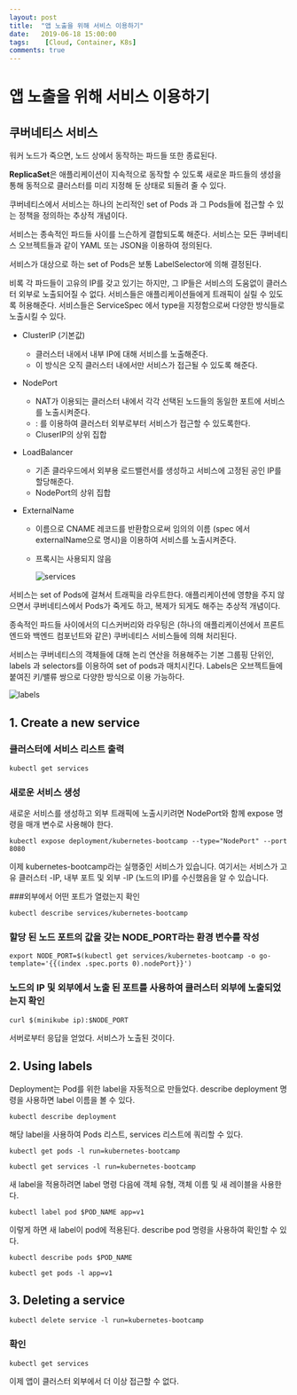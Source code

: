 ```yaml
---
layout: post
title:  "앱 노출을 위해 서비스 이용하기"
date:   2019-06-18 15:00:00
tags:    [Cloud, Container, K8s]
comments: true
---
```

# 앱 노출을 위해 서비스 이용하기



## 쿠버네티스 서비스

워커 노드가 죽으면, 노드 상에서 동작하는 파드들 또한 종료된다.

**ReplicaSet**은 애플리케이션이 지속적으로 동작할 수 있도록 새로운 파드들의 생성을 통해 동적으로 클러스터를 미리 지정해 둔 상태로 되돌려 줄 수 있다.

쿠버네티스에서 서비스는 하나의 논리적인 set of Pods 과 그 Pods들에 접근할 수 있는 정책을 정의하는 추상적 개념이다.

서비스는 종속적인 파드들 사이를 느슨하게 결합되도록 해준다.
서비스는 모든 쿠버네티스 오브젝트들과 같이 YAML 또는 JSON을 이용하여 정의된다. 

서비스가 대상으로 하는 set of Pods은 보통 LabelSelector에 의해 결정된다.



비록 각 파드들이 고유의 IP를 갖고 있기는 하지만, 그 IP들은 서비스의 도움없이 클러스터 외부로 노출되어질 수 없다.
서비스들은 애플리케이션들에게 트래픽이 실릴 수 있도록 허용해준다.
서비스들은 ServiceSpec 에서 type을 지정함으로써 다양한 방식들로 노출시킬 수 있다.



- ClusterIP (기본값) 

  - 클러스터 내에서 내부 IP에 대해 서비스를 노출해준다.
  - 이 방식은 오직 클러스터 내에서만 서비스가 접근될 수 있도록 해준다.

- NodePort

  - NAT가 이용되는 클러스터 내에서 각각 선택된 노드들의 동일한 포트에 서비스를 노출시켜준다.
  - <NodeIP>:<NodePort> 를 이용하여 클러스터 외부로부터 서비스가 접근할 수 있도록한다.
  - CluserIP의 상위 집합

- LoadBalancer

  - 기존 클라우드에서 외부용 로드밸런서를 생성하고 서비스에 고정된 공인 IP를 할당해준다.
  - NodePort의 상위 집합

- ExternalName

  - 이름으로 CNAME 레코드를 반환함으로써 임의의 이름 (spec 에서 externalName으로 명시)을 이용하여 서비스를 노출시켜준다.

  - 프록시는 사용되지 않음

    

    ![services](/Users/hanjoo/github_blog/assets/image/k8s/services.svg)



서비스는 set of Pods에 걸쳐서 트래픽을 라우트한다.
애플리케이션에 영향을 주지 않으면서 쿠버네티스에서 Pods가 죽게도 하고, 복제가 되게도 해주는 추상적 개념이다.

종속적인 파드들 사이에서의 디스커버리와 라우팅은 (하나의 애플리케이션에서 프론트엔드와 백엔드 컴포넌트와 같은) 쿠버네티스 서비스들에 의해 처리된다.

서비스는 쿠버네티스의 객체들에 대해 논리 연산을 허용해주는 기본 그룹핑 단위인, labels 과 selectors를 이용하여 set of pods과 매치시킨다. Labels은 오브젝트들에 붙여진 키/밸류 쌍으로 다양한 방식으로 이용 가능하다.



![labels](/Users/hanjoo/github_blog/assets/image/k8s/labels.svg)

## 1. Create a new service

### 클러스터에 서비스 리스트 출력

~~~
kubectl get services
~~~



### 새로운 서비스 생성

새로운 서비스를 생성하고 외부 트래픽에 노출시키려면 NodePort와 함께 expose 명령을 매개 변수로 사용해야 한다.

~~~
kubectl expose deployment/kubernetes-bootcamp --type="NodePort" --port 8080
~~~

이제 kubernetes-bootcamp라는 실행중인 서비스가 있습니다. 
여기서는 서비스가 고유 클러스터 -IP, 내부 포트 및 외부 -IP (노드의 IP)를 수신했음을 알 수 있습니다.



###외부에서 어떤 포트가 열렸는지 확인

~~~
kubectl describe services/kubernetes-bootcamp
~~~



### 할당 된 노드 포트의 값을 갖는 NODE_PORT라는 환경 변수를 작성

~~~
export NODE_PORT=$(kubectl get services/kubernetes-bootcamp -o go-template='{{(index .spec.ports 0).nodePort}}')
~~~



### 노드의 IP 및 외부에서 노출 된 포트를 사용하여 클러스터 외부에 노출되었는지 확인

~~~
curl $(minikube ip):$NODE_PORT
~~~

서버로부터 응답을 얻었다.
서비스가 노출된 것이다.



## 2. Using labels

Deployment는 Pod를 위한 label을 자동적으로 만들었다.
describe deployment 명령을 사용하면 label 이름을 볼 수 있다.

~~~
kubectl describe deployment
~~~



해당 label을 사용하여 Pods 리스트, services 리스트에 쿼리할 수 있다.

~~~
kubectl get pods -l run=kubernetes-bootcamp
~~~

~~~
kubectl get services -l run=kubernetes-bootcamp
~~~



새 label을 적용하려면 label 명령 다음에 객체 유형, 객체 이름 및 새 레이블을 사용한다.

~~~
kubectl label pod $POD_NAME app=v1
~~~

이렇게 하면 새 label이 pod에 적용된다.
describe pod 명령을 사용하여 확인할 수 있다.

~~~
kubectl describe pods $POD_NAME
~~~

~~~
kubectl get pods -l app=v1
~~~



## 3. Deleting a service

~~~
kubectl delete service -l run=kubernetes-bootcamp
~~~



### 확인

~~~
kubectl get services
~~~



이제 앱이 클러스터 외부에서 더 이상 접근할 수 없다.